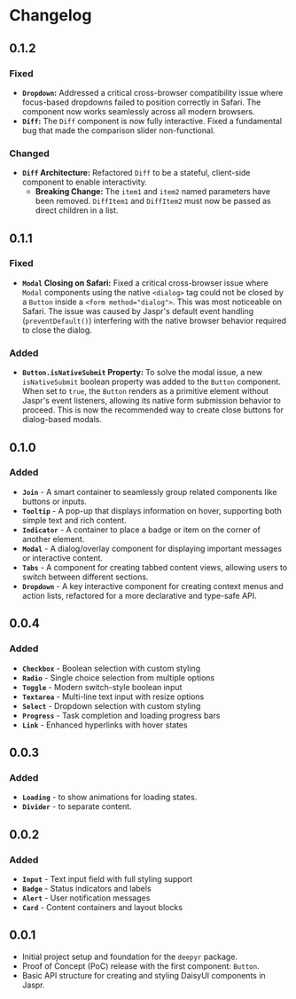 # Changelog

## 0.1.2

### Fixed

* **`Dropdown`:** Addressed a critical cross-browser compatibility issue where focus-based dropdowns failed to position correctly in Safari. The component now works seamlessly across all modern browsers.
* **`Diff`:** The `Diff` component is now fully interactive. Fixed a fundamental bug that made the comparison slider non-functional.

### Changed

* **`Diff` Architecture:** Refactored `Diff` to be a stateful, client-side component to enable interactivity.
  * **Breaking Change:** The `item1` and `item2` named parameters have been removed. `DiffItem1` and `DiffItem2` must now be passed as direct children in a list.

## 0.1.1

### Fixed

* **`Modal` Closing on Safari:** Fixed a critical cross-browser issue where `Modal` components using the native `<dialog>` tag could not be closed by a `Button` inside a `<form method="dialog">`. This was most noticeable on Safari. The issue was caused by Jaspr's default event handling (`preventDefault()`) interfering with the native browser behavior required to close the dialog.

### Added

* **`Button.isNativeSubmit` Property:** To solve the modal issue, a new `isNativeSubmit` boolean property was added to the `Button` component. When set to `true`, the `Button` renders as a primitive element without Jaspr's event listeners, allowing its native form submission behavior to proceed. This is now the recommended way to create close buttons for dialog-based modals.

## 0.1.0

### Added

* **`Join`** - A smart container to seamlessly group related components like buttons or inputs.
* **`Tooltip`** - A pop-up that displays information on hover, supporting both simple text and rich content.
* **`Indicator`** - A container to place a badge or item on the corner of another element.
* **`Modal`** - A dialog/overlay component for displaying important messages or interactive content.
* **`Tabs`** - A component for creating tabbed content views, allowing users to switch between different sections.
* **`Dropdown`** - A key interactive component for creating context menus and action lists, refactored for a more declarative and type-safe API.

## 0.0.4

### Added

* **`Checkbox`** - Boolean selection with custom styling
* **`Radio`** - Single choice selection from multiple options
* **`Toggle`** - Modern switch-style boolean input
* **`Textarea`** - Multi-line text input with resize options
* **`Select`** - Dropdown selection with custom styling
* **`Progress`** - Task completion and loading progress bars
* **`Link`** - Enhanced hyperlinks with hover states

## 0.0.3

### Added

* **`Loading`** - to show animations for loading states.
* **`Divider`** - to separate content.

## 0.0.2

### Added

* **`Input`** - Text input field with full styling support
* **`Badge`** - Status indicators and labels
* **`Alert`** - User notification messages
* **`Card`** - Content containers and layout blocks

## 0.0.1

* Initial project setup and foundation for the `deepyr` package.
* Proof of Concept (PoC) release with the first component: `Button`.
* Basic API structure for creating and styling DaisyUI components in Jaspr.
